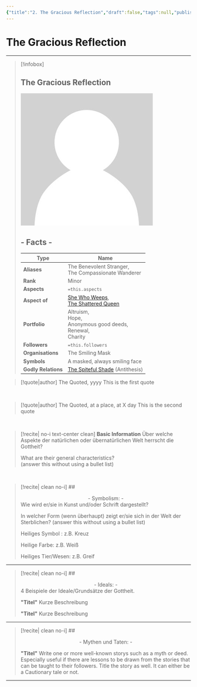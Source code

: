 ```yaml
---
{"title":"2. The Gracious Reflection","draft":false,"tags":null,"publish":true,"name":"The Gracious Reflection","aliases":"The Benevolent Stranger, <br>The Compassionate Wanderer","organisations":"The Smiling Mask","rank":"Minor","symbol":"A masked, always smiling face","portfolio":"Altruism, <br>Hope, <br>Anonymous good deeds, <br>Renewal, <br>Charity","followers":null,"relations":null,"path":"3. Gods & Religion/5. Minor Gods, Spirits & Aspects/2. The Gracious Reflection.md","permalink":"/3-gods-and-religion/5-minor-gods-spirits-and-aspects/2-the-gracious-reflection/","PassFrontmatter":true}
---
```


# The Gracious Reflection

---
> [!infobox]
> 
> 
> ## **The Gracious Reflection**
> 
> ![../../../NPC_Placeholder.jpg](../../NPC_Placeholder.jpg)
> 
> ## - Facts -
> | Type | Name |
> | ---- | ---- |
> | **Aliases** | The Benevolent Stranger, <br>The Compassionate Wanderer |
> | **Rank** | Minor |
> | **Aspects** | `=this.aspects` |
> | **Aspect of** | [She Who Weeps](../4.%20The%20Nine/2.%20She%20Who%20Weeps.md), <br>[The Shattered Queen](../4.%20The%20Nine/5.%20The%20Shattered%20Queen.md) |
> | **Portfolio** | Altruism, <br>Hope, <br>Anonymous good deeds, <br>Renewal, <br>Charity |
> | **Followers** | `=this.followers` |
> | **Organisations** | The Smiling Mask |
> | **Symbols** | A masked, always smiling face |
> | **Godly Relations** | [The Spiteful Shade](3.%20The%20Spiteful%20Shade.md) (Antithesis) |

> [!quote|author] The Quoted, yyyy
> This is the first quote

<br>

> [!quote|author] The Quoted, at a place, at X day
> This is the second quote

<br>

> [!recite| no-i text-center clean] **Basic Information**
> Über welche Aspekte der natürlichen oder übernatürlichen Welt herrscht die Gottheit?
>
> What are their general characteristics?  
> (answer this without using a bullet list)

<br>

> [!recite| clean no-i] ## <center>  - Symbolism: - </center>
> Wie wird er/sie in Kunst und/oder Schrift dargestellt?
> 
> In welcher Form (wenn überhaupt) zeigt er/sie sich in der Welt der Sterblichen?
> (answer this without using a bullet list)
> 
> Heiliges Symbol : z.B. Kreuz
> 
> Heilige Farbe: z.B. Weiß
> 
> Heiliges Tier/Wesen: z.B. Greif

---

> [!recite| clean no-i] ## <center>  - Ideals: - </center>
> 4 Beispiele der Ideale/Grundsätze der Gottheit.
>
> **"Titel"**
> Kurze Beschreibung
>
> **"Titel"**
> Kurze Beschreibung

---

> [!recite| clean no-i] ## <center>  - Mythen und Taten: - </center>
> 
> **"Titel"**
> Write one or more well-known storys such as a myth or deed. Especially useful if there are lessons to be drawn from the stories that can be taught to their followers. Title the story as well. It can either be a Cautionary tale or not.


---